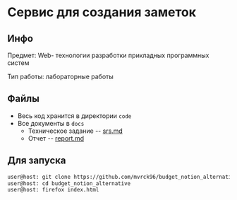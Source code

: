 # Сервис для создания заметок

## Инфо

Предмет: Web- технологии разработки прикладных программных систем

Тип работы: лабораторные работы

## Файлы

- Весь код хранится в директории `code`
- Все документы в `docs`
  - Техническое задание -- [srs.md](docs/srs.md) 
  - Отчет -- [report.md](docs/report.md)

## Для запуска
```bash
user@host: git clone https://github.com/mvrck96/budget_notion_alternative
user@host: cd budget_notion_alternative
user@host: firefox index.html
```
